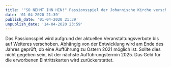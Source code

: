 ```yaml
---
title: '"SO NEHMT IHN HIN!" Passionsspiel der Johannische Kirche verschoben'
date: '01-04-2020 21:39'
publish_date: '01-04-2020 21:39'
unpublish_date: '14-04-2020 23:59'
---
```


Das Passionsspiel wird aufgrund der aktuellen Veranstaltungsverbote bis auf Weiteres verschoben. Abhängig von der Entwicklung wird am Ende des Jahres geprüft, ob eine Aufführung zu Ostern 2021 möglich ist. Sollte dies nicht gegeben sein, ist der nächste Aufführungstermin 2025. Das Geld für die erworbenen Eintrittskarten wird zurückerstattet.